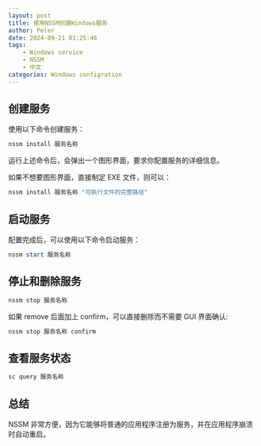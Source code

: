 ```yaml
---
layout: post
title: 使用NSSM创建Windows服务
author: Peler
date: 2024-09-21 01:25:46
tags:
    - Windows service
    - NSSM
    - 中文
categories: Windows configration
---
```


## 创建服务
使用以下命令创建服务：

```powershell
nssm install 服务名称
```

运行上述命令后，会弹出一个图形界面，要求你配置服务的详细信息。

如果不想要图形界面，直接制定 EXE 文件，则可以：

```powershell
nssm install 服务名称 "可执行文件的完整路径"
```


## 启动服务
配置完成后，可以使用以下命令启动服务：

```powershell
nssm start 服务名称
```

## 停止和删除服务

```powershell
nssm stop 服务名称
```

如果 remove 后面加上 confirm，可以直接删除而不需要 GUI 界面确认:

```powershell
nssm stop 服务名称 confirm
```

## 查看服务状态

```powershell
sc query 服务名称
```

## 总结
NSSM 非常方便，因为它能够将普通的应用程序注册为服务，并在应用程序崩溃时自动重启。